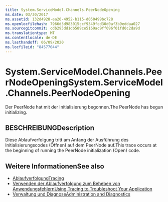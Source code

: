 ```yaml
---
title: System.ServiceModel.Channels.PeerNodeOpening
ms.date: 03/30/2017
ms.assetid: 132d4928-ea20-4952-b115-d050499bc728
ms.openlocfilehash: 7966d3d983015ccf9349fcd30d0af3b9eddaa027
ms.sourcegitcommit: cdb295dd1db589ce5169ac9ff096f01fd0c2da9d
ms.translationtype: MT
ms.contentlocale: de-DE
ms.lasthandoff: 06/09/2020
ms.locfileid: "84577044"
---
```

# <a name="systemservicemodelchannelspeernodeopening"></a><span data-ttu-id="adc03-102">System.ServiceModel.Channels.PeerNodeOpening</span><span class="sxs-lookup"><span data-stu-id="adc03-102">System.ServiceModel.Channels.PeerNodeOpening</span></span>
<span data-ttu-id="adc03-103">Der PeerNode hat mit der Initialisierung begonnen.</span><span class="sxs-lookup"><span data-stu-id="adc03-103">The PeerNode has begun initializing.</span></span>  
  
## <a name="description"></a><span data-ttu-id="adc03-104">BESCHREIBUNG</span><span class="sxs-lookup"><span data-stu-id="adc03-104">Description</span></span>  
 <span data-ttu-id="adc03-105">Diese Ablaufverfolgung tritt am Anfang der Ausführung des Initialisierungscodes (Öffnen) auf dem PeerNode auf.</span><span class="sxs-lookup"><span data-stu-id="adc03-105">This trace occurs at the beginning of running the PeerNode initialization (Open) code.</span></span>  
  
## <a name="see-also"></a><span data-ttu-id="adc03-106">Weitere Informationen</span><span class="sxs-lookup"><span data-stu-id="adc03-106">See also</span></span>

- [<span data-ttu-id="adc03-107">Ablaufverfolgung</span><span class="sxs-lookup"><span data-stu-id="adc03-107">Tracing</span></span>](index.md)
- [<span data-ttu-id="adc03-108">Verwenden der Ablaufverfolgung zum Beheben von Anwendungsfehlern</span><span class="sxs-lookup"><span data-stu-id="adc03-108">Using Tracing to Troubleshoot Your Application</span></span>](using-tracing-to-troubleshoot-your-application.md)
- [<span data-ttu-id="adc03-109">Verwaltung und Diagnose</span><span class="sxs-lookup"><span data-stu-id="adc03-109">Administration and Diagnostics</span></span>](../index.md)
